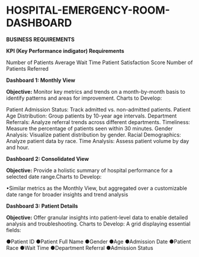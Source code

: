 # HOSPITAL-EMERGENCY-ROOM-DASHBOARD

**BUSINESS REQUIREMENTS**

**KPI (Key Performance indigator) Requirements**

Number of Patients
Average Wait Time
Patient Satisfaction Score
Number of Patients Referred

**Dashboard 1: Monthly View**

**Objective:** Monitor key metrics and trends on a month-by-month basis to identify patterns and areas for improvement.
Charts to Develop:

Patient Admission Status: Track admitted vs. non-admitted patients.
Patient Age Distribution: Group patients by 10-year age intervals.
Department Referrals: Analyze referral trends across different departments.
Timeliness: Measure the percentage of patients seen within 30 minutes.
Gender Analysis: Visualize patient distribution by gender.
Racial Demographics: Analyze patient data by race.
Time Analysis: Assess patient volume by day and hour.

**Dashboard 2: Consolidated View**

**Objective:** Provide a holistic summary of hospital performance for a selected date range.Charts to Develop:

•Similar metrics as the Monthly View, but aggregated over a customizable date range for broader insights and trend analysis

**Dashboard 3: Patient Details**

**Objective:** Offer granular insights into patient-level data to enable detailed analysis and troubleshooting.
Charts to Develop: A grid displaying essential fields:

●Patient ID
●Patient Full Name
●Gender
●Age
●Admission Date
●Patient Race
●Wait Time
●Department Referral
●Admission Status
